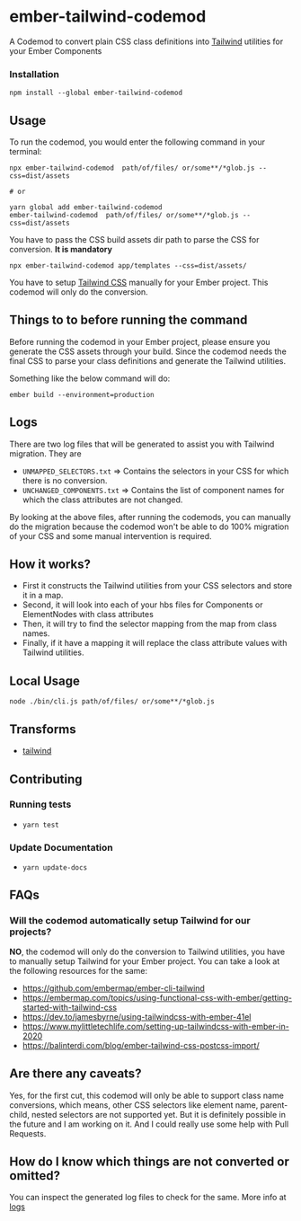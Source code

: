 # ember-tailwind-codemod

A Codemod to convert plain CSS class definitions into [Tailwind](https://tailwindcss.com) utilities for your Ember Components

### Installation

```
npm install --global ember-tailwind-codemod
```

## Usage

To run the codemod, you would enter the following command in your terminal:

```
npx ember-tailwind-codemod  path/of/files/ or/some**/*glob.js --css=dist/assets

# or

yarn global add ember-tailwind-codemod
ember-tailwind-codemod  path/of/files/ or/some**/*glob.js --css=dist/assets
```

You have to pass the CSS build assets dir path to parse the CSS for conversion. **It is mandatory**
```
npx ember-tailwind-codemod app/templates --css=dist/assets/
```

You have to setup [Tailwind CSS](https://tailwindcss.com) manually for your Ember project. This codemod will only do the conversion.

## Things to to before running the command
Before running the codemod in your Ember project, please ensure you generate the CSS assets through your build. Since the codemod needs the final CSS to parse your class definitions and generate the Tailwind utilities.

Something like the below command will do:
```
ember build --environment=production
```

## Logs
There are two log files that will be generated to assist you with Tailwind migration. They are
- `UNMAPPED_SELECTORS.txt` => Contains the selectors in your CSS for which there is no conversion.
- `UNCHANGED_COMPONENTS.txt` => Contains the list of component names for which the class attributes are not changed.

By looking at the above files, after running the codemods, you can manually do the migration because the codemod won't be able to do 100% migration of your CSS and some manual intervention is required.


## How it works?
- First it constructs the Tailwind utilities from your CSS selectors and store it in a map.
- Second, it will look into each of your hbs files for Components or ElementNodes with class attributes
- Then, it will try to find the selector mapping from the map from class names.
- Finally, if it have a mapping it will replace the class attribute values with Tailwind utilities.


## Local Usage
```
node ./bin/cli.js path/of/files/ or/some**/*glob.js
```

## Transforms

<!--TRANSFORMS_START-->
* [tailwind](transforms/tailwind/README.md)
<!--TRANSFORMS_END-->

## Contributing


### Running tests

* `yarn test`

### Update Documentation

* `yarn update-docs`

## FAQs
### Will the codemod automatically setup Tailwind for our projects?
**NO**, the codemod will only do the conversion to Tailwind utilities, you have to manually setup Tailwind for your Ember project. 
You can take a look at the following resources for the same:
- https://github.com/embermap/ember-cli-tailwind
- https://embermap.com/topics/using-functional-css-with-ember/getting-started-with-tailwind-css
- https://dev.to/jamesbyrne/using-tailwindcss-with-ember-41el
- https://www.mylittletechlife.com/setting-up-tailwindcss-with-ember-in-2020
- https://balinterdi.com/blog/ember-tailwind-css-postcss-import/

## Are there any caveats?
Yes, for the first cut, this codemod will only be able to support class name conversions, which means, other CSS selectors like element name, parent-child, nested selectors are 
not supported yet. But it is definitely possible in the future and I am working on it. And I could really use some help with Pull Requests.

## How do I know which things are not converted or omitted?
You can inspect the generated log files to check for the same. More info at [logs](#logs)
